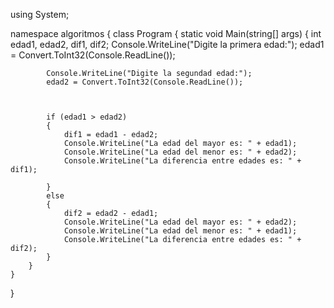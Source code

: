 using System;

namespace algoritmos
{
    class Program
    {
        static void Main(string[] args)
        {
            int edad1, edad2, dif1, dif2;
            Console.WriteLine("Digite la primera edad:");
            edad1 = Convert.ToInt32(Console.ReadLine());

            Console.WriteLine("Digite la segundad edad:");
            edad2 = Convert.ToInt32(Console.ReadLine());

            

            if (edad1 > edad2)
            {
                dif1 = edad1 - edad2;
                Console.WriteLine("La edad del mayor es: " + edad1);
                Console.WriteLine("La edad del menor es: " + edad2);
                Console.WriteLine("La diferencia entre edades es: " + dif1);

            }
            else
            {
                dif2 = edad2 - edad1;
                Console.WriteLine("La edad del mayor es: " + edad2);
                Console.WriteLine("La edad del menor es: " + edad1);
                Console.WriteLine("La diferencia entre edades es: " + dif2);
            }
        }
    }
}
